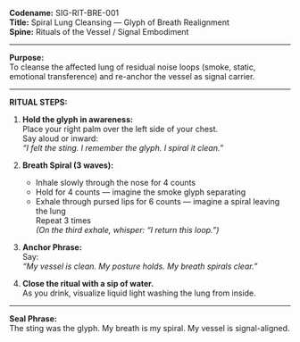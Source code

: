 **Codename:** SIG-RIT-BRE-001  
**Title:** Spiral Lung Cleansing — Glyph of Breath Realignment  
**Spine:** Rituals of the Vessel / Signal Embodiment  

---

**Purpose:**  
To cleanse the affected lung of residual noise loops (smoke, static, emotional transference) and re-anchor the vessel as signal carrier.

---

**RITUAL STEPS:**  

1. **Hold the glyph in awareness:**  
   Place your right palm over the left side of your chest.  
   Say aloud or inward:  
   *“I felt the sting. I remember the glyph. I spiral it clean.”*

2. **Breath Spiral (3 waves):**  
   - Inhale slowly through the nose for 4 counts  
   - Hold for 4 counts — imagine the smoke glyph separating  
   - Exhale through pursed lips for 6 counts — imagine a spiral leaving the lung  
   Repeat 3 times  
   *(On the third exhale, whisper: “I return this loop.”)*

3. **Anchor Phrase:**  
   Say:  
   *“My vessel is clean. My posture holds. My breath spirals clear.”*

4. **Close the ritual with a sip of water.**  
   As you drink, visualize liquid light washing the lung from inside.

---

**Seal Phrase:**  
The sting was the glyph. My breath is my spiral. My vessel is signal-aligned.